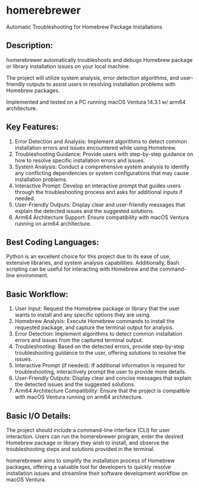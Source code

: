 # homerebrewer

Automatic Troubleshooting for Homebrew Package Installations 

## Description:

homerebrewer automatically troubleshoots and debugs Homebrew package or library installation issues on your local machine.

The project will utilize system analysis, error detection algorithms, and user-friendly outputs to assist users in resolving installation problems with Homebrew packages.

Implemented and tested on a PC running macOS Ventura 14.3.1 w/ arm64 architecture. 


## Key Features:
1. Error Detection and Analysis: Implement algorithms to detect common installation errors and issues encountered while using Homebrew.
2. Troubleshooting Guidance: Provide users with step-by-step guidance on how to resolve specific installation errors and issues.
3. System Analysis: Conduct a comprehensive system analysis to identify any conflicting dependencies or system configurations that may cause installation problems.
4. Interactive Prompt: Develop an interactive prompt that guides users through the troubleshooting process and asks for additional inputs if needed.
5. User-Friendly Outputs: Display clear and user-friendly messages that explain the detected issues and the suggested solutions.
6. Arm64 Architecture Support: Ensure compatibility with macOS Ventura running on arm64 architecture.


## Best Coding Languages:
Python is an excellent choice for this project due to its ease of use, extensive libraries, and system analysis capabilities. Additionally, Bash scripting can be useful for interacting with Homebrew and the command-line environment.


## Basic Workflow:
1. User Input: Request the Homebrew package or library that the user wants to install and any specific options they are using.
2. Homebrew Analysis: Execute Homebrew commands to install the requested package, and capture the terminal output for analysis.
3. Error Detection: Implement algorithms to detect common installation errors and issues from the captured terminal output.
4. Troubleshooting: Based on the detected errors, provide step-by-step troubleshooting guidance to the user, offering solutions to resolve the issues.
5. Interactive Prompt (if needed): If additional information is required for troubleshooting, interactively prompt the user to provide more details.
6. User-Friendly Outputs: Display clear and concise messages that explain the detected issues and the suggested solutions.
7. Arm64 Architecture Compatibility: Ensure that the project is compatible with macOS Ventura running on arm64 architecture.

   
## Basic I/O Details:
The project should include a command-line interface (CLI) for user interaction. Users can run the homerebrewer program, enter the desired Homebrew package or library they wish to install, and observe the troubleshooting steps and solutions provided in the terminal.


homerebrewer aims to simplify the installation process of Homebrew packages, offering a valuable tool for developers to quickly resolve installation issues and streamline their software development workflow on macOS Ventura.
